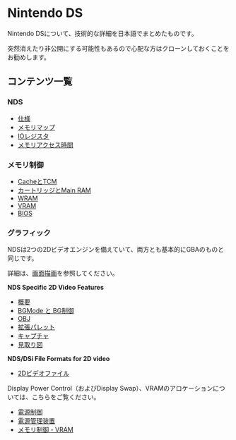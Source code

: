 # Nintendo DS

Nintendo DSについて、技術的な詳細を日本語でまとめたものです。

突然消えたり非公開にする可能性もあるので心配な方はクローンしておくことをお勧めします。

## コンテンツ一覧

### NDS

- [仕様](spec.md)
- [メモリマップ](memory.md)
- [IOレジスタ](io.md)
- [メモリアクセス時間](memory_timings.md)

### メモリ制御

- [CacheとTCM](./memctl/cache_tcm.md)
- [カートリッジとMain RAM](./memctl/cart_mainram.md)
- [WRAM](./memctl/wram.md)
- [VRAM](./memctl/vram.md)
- [BIOS](./memctl/bios.md)

### グラフィック

NDSは2つの2Dビデオエンジンを備えていて、両方とも基本的にGBAのものと同じです。

詳細は、[画面描画](https://github.com/pokemium/gba-docs-ja#グラフィック)を参照してください。

**NDS Specific 2D Video Features**

- [概要](./video/stuff.md)
- [BGMode と BG制御](./video/bg_ctl.md)
- [OBJ](./video/objs.md)
- [拡張パレット](./video/extended_palettes.md)
- [キャプチャ](./video/capture.md)
- [見取り図](./video/block_diagram.md)

**NDS/DSi File Formats for 2D video**

- [2Dビデオファイル](./video/files_2d.md)

Display Power Control（およびDisplay Swap）、VRAMのアロケーションについては、こちらをご覧ください。

- [電源制御](./system/power_control.md)
- [電源管理装置](./system/power_management_device.md)
- [メモリ制御 - VRAM](./memctl/vram.md)
